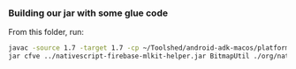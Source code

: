 ### Building our jar with some glue code
From this folder, run:

```bash
javac -source 1.7 -target 1.7 -cp ~/Toolshed/android-adk-macos/platforms/android-28/android.jar  -d ./ -sourcepath ./org/nativescript/plugins/firebase/mlkit ./org/nativescript/plugins/firebase/mlkit/*.java
jar cfve ../nativescript-firebase-mlkit-helper.jar BitmapUtil ./org/nativescript/plugins/firebase/mlkit/BitmapUtil.class
```